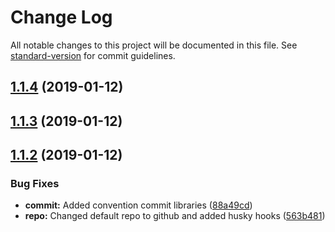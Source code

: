 # Change Log

All notable changes to this project will be documented in this file. See [standard-version](https://github.com/conventional-changelog/standard-version) for commit guidelines.

<a name="1.1.4"></a>
## [1.1.4](https://github.com/ryandterri/ercot-price-service/compare/v1.1.3...v1.1.4) (2019-01-12)



<a name="1.1.3"></a>
## [1.1.3](https://github.com/ryandterri/ercot-price-service/compare/v1.1.2...v1.1.3) (2019-01-12)



<a name="1.1.2"></a>
## [1.1.2](https://github.com/ryandterri/ercot-price-service/compare/v1.1.1...v1.1.2) (2019-01-12)


### Bug Fixes

* **commit:** Added convention commit libraries ([88a49cd](https://github.com/ryandterri/ercot-price-service/commit/88a49cd))
* **repo:** Changed default repo to github and added husky hooks ([563b481](https://github.com/ryandterri/ercot-price-service/commit/563b481))
